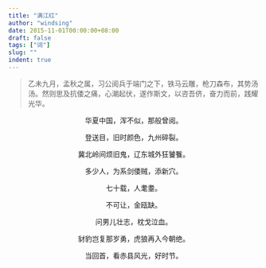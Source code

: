 ```yaml
---
title: "满江红"
author: "windsing"
date: 2015-11-01T00:00:00+08:00
draft: false
tags: ["词"]
slug: ""
indent: true
---
```


> 乙未九月，孟秋之属，习公阅兵于端门之下，铁马云雕，枪刀森布，其势汤汤。然则思及抗倭之痛，心潮起伏，遂作斯文，以咨吾侪，奋力而前，践耀光华。

<center>华夏中国，浑不似，那般曾阅。<p>
<center>登送目，旧时颜色，九州碎裂。<p>
<center>冀北岭间烦旧鬼，辽东城外狂饕餮。<p>
<center>多少人，为系剑倭贼，添新穴。<p>
<center>七十载，人耄耋。<p>
<center>不可让，金瓯缺。<p>
<center>问男儿壮志，枕戈泣血。<p>
<center>豺豹岂复那岁勇，虎狼再入今朝绝。<p>
<center>当回首，看赤县风光，好时节。<p>
